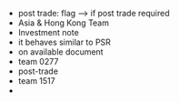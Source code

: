 * post trade: flag --> if post trade required
* Asia & Hong Kong Team
* Investment note
* it behaves similar to PSR
* on available document
* team 0277
* post-trade
* team 1517
* 

